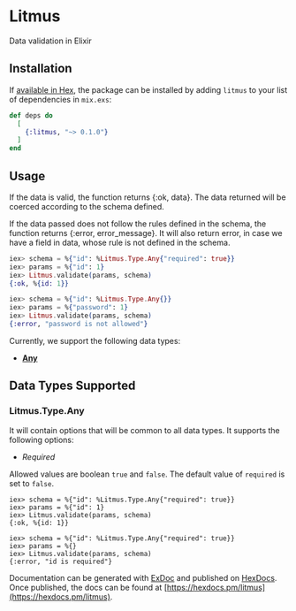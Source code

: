 # Litmus

Data validation in Elixir

## Installation

If [available in Hex](https://hex.pm/docs/publish), the package can be installed
by adding `litmus` to your list of dependencies in `mix.exs`:

```elixir
def deps do
  [
    {:litmus, "~> 0.1.0"}
  ]
end
```

## Usage

If the data is valid, the function returns {:ok, data}. The data returned will be coerced according to the schema defined.

If the data passed does not follow the rules defined in the schema, the function returns {:error, error_message}. It will also return error, in case we have a field in data, whose rule is not defined in the schema.

```elixir
iex> schema = %{"id": %Litmus.Type.Any{"required": true}}
iex> params = %{"id": 1}
iex> Litmus.validate(params, schema)
{:ok, %{id: 1}}

iex> schema = %{"id": %Litmus.Type.Any{}}
iex> params = %{"password": 1}
iex> Litmus.validate(params, schema)
{:error, "password is not allowed"}
```

Currently, we support the following data types:

* [**Any**](#module-litmus-type-any)

## Data Types Supported

### Litmus.Type.Any

It will contain options that will be common to all data types. It supports the following options:
  * *Required*

  Allowed values are boolean `true` and `false`. The default value of `required` is set to `false`.

```
iex> schema = %{"id": %Litmus.Type.Any{"required": true}}
iex> params = %{"id": 1}
iex> Litmus.validate(params, schema)
{:ok, %{id: 1}}

iex> schema = %{"id": %Litmus.Type.Any{"required": true}}
iex> params = %{}
iex> Litmus.validate(params, schema)
{:error, "id is required"}
```

Documentation can be generated with [ExDoc](https://github.com/elixir-lang/ex_doc)
and published on [HexDocs](https://hexdocs.pm). Once published, the docs can
be found at [https://hexdocs.pm/litmus](https://hexdocs.pm/litmus).

